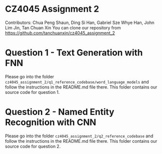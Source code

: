 # CZ4045 Assignment 2
Contributors: Chua Peng Shaun, Ding Si Han,  Gabriel Sze Whye Han, John Lim Jin, Tan Chuan Xin
You can clone our repository from https://github.com/tanchuanxin/cz4045_assignment_2

# Question 1 - Text Generation with FNN
Please go into the folder ```cz4045_assignment_2/q1_reference_codebase/word_language_models``` and follow the instructions in the README.md file there. This folder contains our source code for question 1. 

# Question 2 - Named Entity Recognition with CNN
Please go into the folder ```cz4045_assignment_2/q2_reference_codebase``` and follow the instructions in the README.md file there. This folder contains our source code for question 2. 
